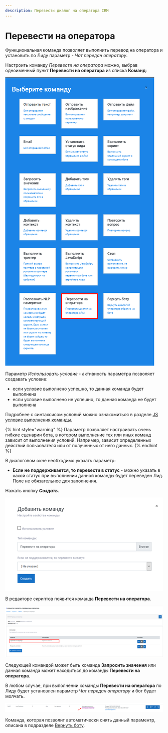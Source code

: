 ```yaml
---
description: Перевести диалог на оператора CRM
---
```


# Перевести на оператора

Функциональная команда позволяет выполнить перевод на оператора и установить по Лиду параметр - _Чат передан оператору_.

Настроить команду _Перевести на оператора_ можно, выбрав одноименный пункт **Перевести на оператора** из списка **Команд**:

![](../.gitbook/assets/izobrazhenie%20%2813%29.png)

‌Параметр _Использовать условие_ - активность параметра позволяет создавать условие:

* если условие выполнено успешно, то данная команда будет выполнена
* если условие выполнено не успешно, то данная команда не будет выполнена

Подробнее с синтаксисом условий можно ознакомиться в разделе [JS условие выполнения команды](https://metarex.gitbook.io/metabot24/sintaksis-js-skripta-s-usloviem/js-uslovie-vypolneniya-komandy).

{% hint style="warning" %}
Параметр позволяет настраивать очень гибкие сценарии бота, в котором выполнение тех или иных команд зависит от выполнения условий. Например, зависит определенных действий пользователя или от полученных от него данных.
{% endhint %}

В диалоговом окне необходимо указать параметр:

* **Если не поддерживается, то перевести в статус** - можно указать в какой статус при выполнении данной команды будет переведен Лид. Поле не обязательное для заполнения.

Нажать кнопку _**Создать**_.

![](../.gitbook/assets/izobrazhenie%20%2888%29.png)

В редакторе скриптов появится команда **Перевести на оператора**.

![](../.gitbook/assets/izobrazhenie%20%28218%29.png)

Следующей командой может быть команда **Запросить значения** или данная команда может находиться до команды **Перевести на оператора**.

В любом случае, при выполнении команды **Перевести на оператора** по Лиду будет установлен параметр _Чат передан оператору_ и бот будет молчать.

![](../.gitbook/assets/izobrazhenie%20%28299%29.png)

Команда, которая позволит автоматически снять данный параментр, описана в подразделе [Вернуть боту](https://metarex.gitbook.io/metabot24/komandy/vernut-botu).

